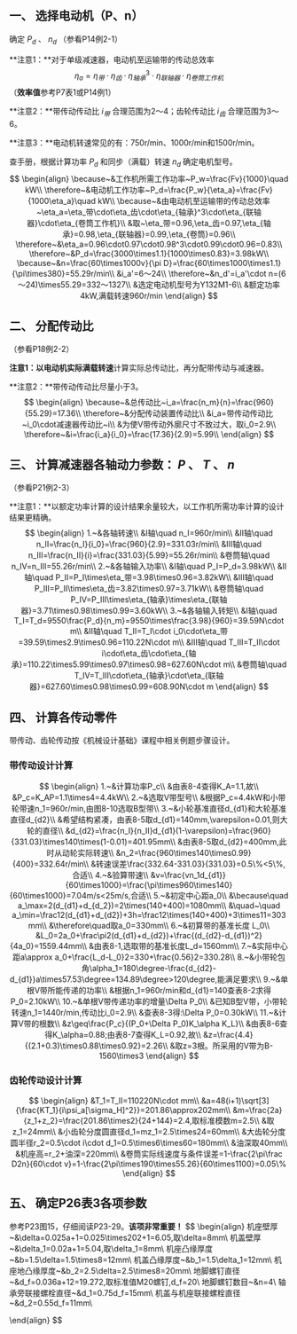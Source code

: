 ## 一、 选择电动机（P、n）

确定 $P_d$  、 $n_d$ （参看P14例2-1）

**注意1：**对于单级减速器，电动机至运输带的传动总效率
$$
\eta_a=\eta_带\cdot\eta_齿\cdot\eta_{轴承}^3\cdot\eta_{联轴器}\cdot\eta_{卷筒工作机}
$$
（**效率值**参考P7表1或P14例1）

**注意2：**带传动传动比 $i_带$ 合理范围为2～4；齿轮传动比 $i_齿$ 合理范围为3～6。

**注意3：**电动机转速常见的有：750r/min、1000r/min和1500r/min。

查手册，根据计算功率 $P_d$ 和同步（满载）转速 $n_d$ 确定电机型号。
$$
\begin{align}
\because~&工作机所需工作功率~P_w=\frac{Fv}{1000}\quad kW\\
\therefore~&电动机工作功率~P_d=\frac{P_w}{\eta_a}=\frac{Fv}{1000\eta_a}\quad kW\\
\because~&由电动机至运输带的传动总效率~\eta_a=\eta_带\cdot\eta_齿\cdot\eta_{轴承}^3\cdot\eta_{联轴器}\cdot\eta_{卷筒工作机}\\
&取~\eta_带=0.96,\eta_齿=0.97,\eta_{轴承}=0.98,\eta_{联轴器}=0.99,\eta_{卷筒}=0.96\\
\therefore~&\eta_a=0.96\cdot0.97\cdot0.98^3\cdot0.99\cdot0.96=0.83\\
\therefore~&P_d=\frac{3000\times1.1}{1000\times0.83}=3.98kW\\
\because~&n=\frac{60\times1000v}{\pi D}=\frac{60\times1000\times1.1}{\pi\times380}=55.29r/min\\
&i_a'=6～24\\
\therefore~&n_d'=i_a'\cdot n=(6～24)\times55.29=332～1327\\
&选定电动机型号为Y132M1-6\\
&额定功率4kW,满载转速960r/min
\end{align}
$$

## 二、 分配传动比

（参看P18例2-2）

**注意1：**以电动机实际**满载转速**计算实际总传动比，再分配带传动与减速器。

**注意2：**带传动传动比尽量小于3。
$$
\begin{align}
\because~&总传动比~i_a=\frac{n_m}{n}=\frac{960}{55.29}=17.36\\
\therefore~&分配传动装置传动比\\
&i_a=带传动传动比~i_0\cdot减速器传动比~i\\
&为使V带传动外廓尺寸不致过大，取i_0=2.9\\
\therefore~&i=\frac{i_a}{i_0}=\frac{17.36}{2.9}=5.99\\
\end{align}
$$

## 三、 计算减速器各轴动力参数： $P$ 、 $T$ 、 $n$ 

（参看P21例2-3）

**注意1：**以额定功率计算的设计结果余量较大，以工作机所需功率计算的设计结果更精确。
$$
\begin{align}
1.~&各轴转速\\
&Ⅰ轴\quad n_Ⅰ=960r/min\\
&Ⅱ轴\quad n_Ⅱ=\frac{n_Ⅰ}{i_0}=\frac{960}{2.9}=331.03r/min\\
&Ⅲ轴\quad n_Ⅲ=\frac{n_Ⅱ}{i}=\frac{331.03}{5.99}=55.26r/min\\
&卷筒轴\quad n_Ⅳ=n_Ⅲ=55.26r/min\\
2.~&各轴输入功率\\
&Ⅰ轴\quad P_Ⅰ=P_d=3.98kW\\
&Ⅱ轴\quad P_Ⅱ=P_Ⅰ\times\eta_带=3.98\times0.96=3.82kW\\
&Ⅲ轴\quad P_Ⅲ=P_Ⅱ\times\eta_齿=3.82\times0.97=3.71kW\\
&卷筒轴\quad P_Ⅳ=P_Ⅲ\times\eta_{轴承}\times\eta_{联轴器}=3.71\times0.98\times0.99=3.60kW\\
3.~&各轴输入转矩\\
&Ⅰ轴\quad T_Ⅰ=T_d=9550\frac{P_d}{n_m}=9550\times\frac{3.98}{960}=39.59N\cdot m\\
&Ⅱ轴\quad T_Ⅱ=T_Ⅰ\cdot i_0\cdot\eta_带=39.59\times2.9\times0.96=110.22N\cdot m\\
&Ⅲ轴\quad T_Ⅲ=T_Ⅱ\cdot i\cdot\eta_齿\cdot\eta_{轴承}=110.22\times5.99\times0.97\times0.98=627.60N\cdot m\\
&卷筒轴\quad T_Ⅳ=T_Ⅲ\cdot\eta_{轴承}\cdot\eta_{联轴器}=627.60\times0.98\times0.99=608.90N\cdot m
\end{align}
$$

## 四、 计算各传动零件

带传动、齿轮传动按《机械设计基础》课程中相关例题步骤设计。

### 带传动设计计算

$$
\begin{align}
1.~&计算功率P_c\\
&由表8-4查得K_A=1.1,故\\
&P_c=K_AP=1.1\times4=4.4kW\\
2.~&选取V带型号\\
&根据P_c=4.4kW和小带轮带速n_1=960r/min,由图8-10选取B型带\\
3.~&小轮基准直径d_{d1}和大轮基准直径d_{d2}\\
&希望结构紧凑，由表8-5取d_{d1}=140mm,\varepsilon=0.01,则大轮的直径\\
&d_{d2}=\frac{n_Ⅰ}{n_Ⅱ}d_{d1}(1-\varepsilon)=\frac{960}{331.03}\times140\times(1-0.01)=401.95mm\\
&由表8-5取d_{d2}=400mm,此时从动轮实际转速\\
&n_2=\frac{960\times140\times0.99}{400}=332.64r/min\\
&转速误差\frac{332.64-331.03}{331.03}=0.5\%<5\%,合适\\
4.~&验算带速\\
&v=\frac{vn_1d_{d1}}{60\times1000}=\frac{\pi\times960\times140}{60\times1000}=7.04m/s<25m/s,合适\\
5.~&初定中心距a_0\\
&\because\quad a_\max=2(d_{d1}+d_{d_2})=2\times(140+400)=1080mm\\
&\quad~\quad a_\min=\frac12(d_{d1}+d_{d2})+3h=\frac12\times(140+400)+3\times11=303mm\\
&\therefore\quad取a_0=330mm\\
6.~&初算带的基准长度 L_0\\
&L_0=2a_0+\frac\pi2(d_{d1}+d_{d2})+\frac{(d_{d2}-d_{d1})^2}{4a_0}=1559.44mm\\
&由表8-1,选取带的基准长度L_d=1560mm\\
7.~&实际中心距a\approx a_0+\frac{L_d-L_0}2=330+\frac{0.56}2=330.28\\
8.~&小带轮包角\alpha_1=180\degree-\frac{d_{d2}-d_{d1}}a\times57.53\degree=134.89\degree>120\degree,能满足要求\\
9.~&单根V带所能传递的功率\\
&根据n_1=960r/min和d_{d1}=140查表8-2求得P_0=2.10kW\\
10.~&单根V带传递功率的增量\Delta P_0\\
&已知B型V带，小带轮转速n_1=1440r/min,传动比i_0=2.9\\
&查表8-3得:\Delta P_0=0.30kW\\
11.~&计算V带的根数\\
&z\geq\frac{P_c}{(P_0+\Delta P_0)K_\alpha K_L}\\
&由表8-6查得K_\alpha=0.88;由表8-7查得K_L=0.92,故\\
&z=\frac{4.4}{(2.1+0.3)\times0.88\times0.92}=2.26\\
&取z=3根。所采用的V带为B-1560\times3
\end{align}
$$

### 齿轮传动设计计算

$$
\begin{align}
&T_1=T_Ⅱ=110220N\cdot mm\\
&a=48(i+1)\sqrt[3]{\frac{KT_1}{i\psi_a[\sigma_H]^2}}=201.86\approx202mm\\
&m=\frac{2a}{z_1+z_2}=\frac{201.86\times2}{24+144}=2.4,取标准模数m=2.5\\
&取z_1=24mm\\
&小齿轮分度圆直径d_1=mz_1=2.5\times24=60mm\\
&大齿轮分度圆半径r_2=0.5\cdot i\cdot d_1=0.5\times6\times60=180mm\\
&油深取40mm\\
&机座高=r_2+油深=220mm\\
&卷筒实际线速度与条件误差=1-\frac{2\pi\frac D2n}{60\cdot v}=1-\frac{2\pi\times190\times55.26}{60\times1100}=0.05\%
\end{align}
$$

## 五、 确定P26表3各项参数

参考P23图15，仔细阅读P23-29。**该项非常重要！** 
$$
\begin{align}
机座壁厚~&\delta=0.025a+1=0.025\times202+1=6.05,取\delta=8mm\\
机盖壁厚~&\delta_1=0.02a+1=5.04,取\delta_1=8mm\\
机座凸缘厚度~&b=1.5\delta=1.5\times8=12mm\\
机盖凸缘厚度~&b_1=1.5\delta_1=12mm\\
机座地凸缘厚度~&b_2=2.5\delta=2.5\times8=20mm\\
地脚螺钉直径~&d_f=0.036a+12=19.272,取标准值M20螺钉,d_f=20\\
地脚螺钉数目~&n=4\\
轴承旁联接螺栓直径~&d_1=0.75d_f=15mm\\
机盖与机座联接螺栓直径~&d_2=0.55d_f=11mm\\

\end{align}
$$
